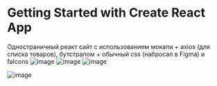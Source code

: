 # Getting Started with Create React App

Одностраничный реакт сайт с использованием мокапи + axios (для списка товаров), бутстрапом + обычный css (набросал в Figma) и faIcons 
![image](https://user-images.githubusercontent.com/44460590/233104909-f7703cd1-f4b1-4a28-8ef5-c7268789f715.png)
![image](https://user-images.githubusercontent.com/44460590/233104940-535a88c5-0118-4764-865a-c8ea12dbbe09.png)
![image](https://user-images.githubusercontent.com/44460590/233104979-9039a239-bb46-43f3-b963-e596cf219b27.png)

![image](https://user-images.githubusercontent.com/44460590/233105071-6ad926fc-9b2d-493e-835e-b1d08bd52f78.png)

